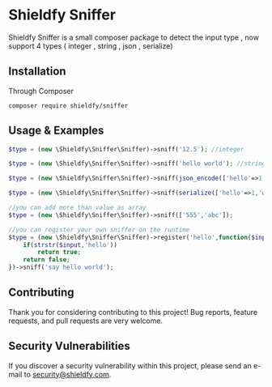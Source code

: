 # Shieldfy Sniffer

Shieldfy Sniffer is a small composer package to detect the input type , now support 4 types ( integer , string , json , serialize)

## Installation

Through Composer

```
composer require shieldfy/sniffer
```


## Usage & Examples

```php
$type = (new \Shieldfy\Sniffer\Sniffer)->sniff('12.5'); //integer

$type = (new \Shieldfy\Sniffer\Sniffer)->sniff('hello world'); //string

$type = (new \Shieldfy\Sniffer\Sniffer)->sniff(json_encode(['hello'=>1,'world'=>'!'])); //json

$type = (new \Shieldfy\Sniffer\Sniffer)->sniff(serialize(['hello'=>1,'world'=>'!'])); //serialize

//you can add more than value as array
$type = (new \Shieldfy\Sniffer\Sniffer)->sniff(['555','abc']);

//you can register your own sniffer on the runtime
$type = (new \Shieldfy\Sniffer\Sniffer)->register('hello',function($input){
	if(strstr($input,'hello')) 
		return true;
	return false;
})->sniff('say hello world');

```

## Contributing 

Thank you for considering contributing to this project!
Bug reports, feature requests, and pull requests are very welcome.


## Security Vulnerabilities

If you discover a security vulnerability within this project, please send an e-mail to security@shieldfy.com.
